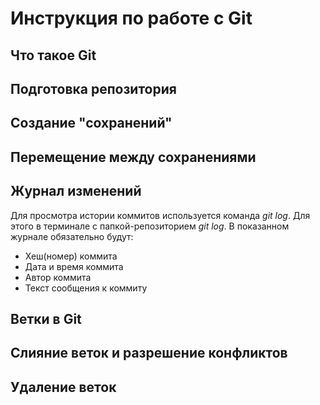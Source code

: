 # Инструкция по работе с Git

## Что такое Git

## Подготовка репозитория

## Создание "сохранений"

## Перемещение между сохранениями

## Журнал изменений

Для просмотра истории коммитов используется команда _git log_. Для этого в терминале с папкой-репозиторием _git log_. В показанном журнале обязательно будут:

- Хеш(номер) коммита
- Дата и время коммита
- Автор коммита
- Текст сообщения к коммиту

## Ветки в Git

## Слияние веток и разрешение конфликтов

## Удаление веток
